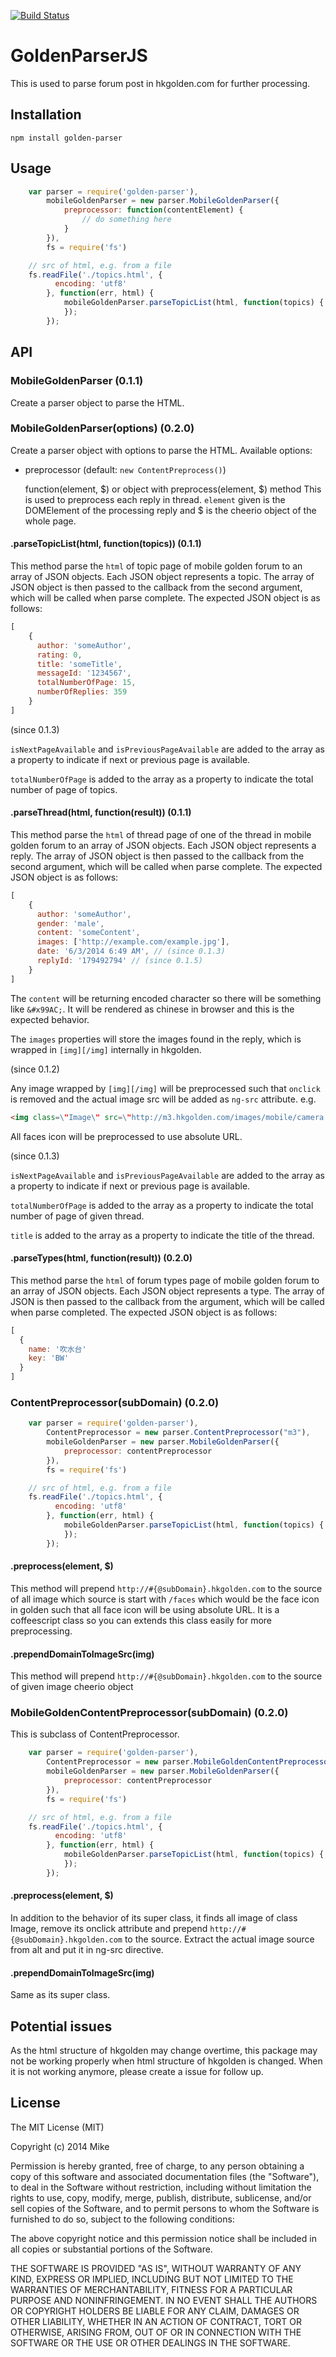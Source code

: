 [![Build Status](https://travis-ci.org/mcfung/GoldenParserJS.svg?branch=master)](https://travis-ci.org/mcfung/GoldenParserJS)

GoldenParserJS
==============

This is used to parse forum post in hkgolden.com for further processing.

## Installation
```
npm install golden-parser
```

## Usage

```js
    var parser = require('golden-parser'),
        mobileGoldenParser = new parser.MobileGoldenParser({
            preprocessor: function(contentElement) {
                // do something here
            }
        }),
        fs = require('fs')

    // src of html, e.g. from a file
    fs.readFile('./topics.html', {
          encoding: 'utf8'
        }, function(err, html) {
            mobileGoldenParser.parseTopicList(html, function(topics) {
            });
        });
```

## API

### MobileGoldenParser (0.1.1)

Create a parser object to parse the HTML.

### MobileGoldenParser(options) (0.2.0)

Create a parser object with options to parse the HTML.
Available options:

* preprocessor (default: `new ContentPreprocess()`)

    function(element, $) or object with preprocess(element, $) method
This is used to preprocess each reply in thread. `element` given is the DOMElement of the processing reply and $ is the cheerio object of the whole page.

#### .parseTopicList(html, function(topics)) (0.1.1)

This method parse the `html` of topic page of mobile golden forum to an array of JSON objects.
Each JSON object represents a topic.
The array of JSON object is then passed to the callback from the second argument, which will be called when parse complete.
The expected JSON object is as follows:
```js
[
    {
      author: 'someAuthor',
      rating: 0,
      title: 'someTitle',
      messageId: '1234567',
      totalNumberOfPage: 15,
      numberOfReplies: 359
    }
]
```

(since 0.1.3)

`isNextPageAvailable` and `isPreviousPageAvailable` are added to the array as a property to indicate if next or previous page is available.

`totalNumberOfPage` is added to the array as a property to indicate the total number of page of topics.

#### .parseThread(html, function(result)) (0.1.1)

This method parse the `html` of thread page of one of the thread in mobile golden forum to an array of JSON objects.
Each JSON object represents a reply.
The array of JSON object is then passed to the callback from the second argument, which will be called when parse complete.
The expected JSON object is as follows:
```js
[
    {
      author: 'someAuthor',
      gender: 'male',
      content: 'someContent',
      images: ['http://example.com/example.jpg'],
      date: '6/3/2014 6:49 AM', // (since 0.1.3)
      replyId: '179492794' // (since 0.1.5)
    }
]
```
The `content` will be returning encoded character so there will be something like `&#x99AC;`.
It will be rendered as chinese in browser and this is the expected behavior.

The `images` properties will store the images found in the reply, which is wrapped in `[img][/img]` internally in hkgolden.

(since 0.1.2)

Any image wrapped by `[img][/img]` will be preprocessed such that `onclick` is removed and the actual image src will be added as `ng-src` attribute.
e.g.
```html
<img class=\"Image\" src=\"http://m3.hkgolden.com/images/mobile/camera.png\" alt=\"[img]https://abc.com/abc.jpg[/img]\" ng-src=\"https://abc.com/abc.jpg\">
```

All faces icon will be preprocessed to use absolute URL.

(since 0.1.3)

`isNextPageAvailable` and `isPreviousPageAvailable` are added to the array as a property to indicate if next or previous page is available.

`totalNumberOfPage` is added to the array as a property to indicate the total number of page of given thread.

`title` is added to the array as a property to indicate the title of the thread.

#### .parseTypes(html, function(result)) (0.2.0)

This method parse the `html` of forum types page of mobile golden forum to an array of JSON objects.
Each JSON object represents a type.
The array of JSON is then passed to the callback from the argument, which will be called when parse completed.
The expected JSON object is as follows:
```js
[
  {
    name: '吹水台'
    key: 'BW'
  }
]
```

### ContentPreprocessor(subDomain) (0.2.0)

```js
    var parser = require('golden-parser'),
        ContentPreprocessor = new parser.ContentPreprocessor("m3"),      
        mobileGoldenParser = new parser.MobileGoldenParser({
            preprocessor: contentPreprocessor
        }),
        fs = require('fs')

    // src of html, e.g. from a file
    fs.readFile('./topics.html', {
          encoding: 'utf8'
        }, function(err, html) {
            mobileGoldenParser.parseTopicList(html, function(topics) {
            });
        });
```

#### .preprocess(element, $)

This method will prepend `http://#{@subDomain}.hkgolden.com` to the source of all image which source is start with `/faces` which would be the face icon in golden such that all face icon will be using absolute URL.
It is a coffeescript class so you can extends this class easily for more preprocessing.

#### .prependDomainToImageSrc(img)

This method will prepend `http://#{@subDomain}.hkgolden.com` to the source of given image cheerio object                                     

### MobileGoldenContentPreprocessor(subDomain) (0.2.0)

This is subclass of ContentPreprocessor.

```js
    var parser = require('golden-parser'),
        ContentPreprocessor = new parser.MobileGoldenContentPreprocessor("m3"),      
        mobileGoldenParser = new parser.MobileGoldenParser({
            preprocessor: contentPreprocessor
        }),
        fs = require('fs')

    // src of html, e.g. from a file
    fs.readFile('./topics.html', {
          encoding: 'utf8'
        }, function(err, html) {
            mobileGoldenParser.parseTopicList(html, function(topics) {
            });
        });
```

#### .preprocess(element, $)

In addition to the behavior of its super class, it finds all image of class Image, remove its onclick attribute and prepend `http://#{@subDomain}.hkgolden.com` to the source. Extract the actual image source from alt and put it in ng-src directive.
  
#### .prependDomainToImageSrc(img)

Same as its super class.

## Potential issues

As the html structure of hkgolden may change overtime, this package may not be working properly when html structure of hkgolden is changed.
When it is not working anymore, please create a issue for follow up.

## License

The MIT License (MIT)

Copyright (c) 2014 Mike

Permission is hereby granted, free of charge, to any person obtaining a copy
of this software and associated documentation files (the "Software"), to deal
in the Software without restriction, including without limitation the rights
to use, copy, modify, merge, publish, distribute, sublicense, and/or sell
copies of the Software, and to permit persons to whom the Software is
furnished to do so, subject to the following conditions:

The above copyright notice and this permission notice shall be included in all
copies or substantial portions of the Software.

THE SOFTWARE IS PROVIDED "AS IS", WITHOUT WARRANTY OF ANY KIND, EXPRESS OR
IMPLIED, INCLUDING BUT NOT LIMITED TO THE WARRANTIES OF MERCHANTABILITY,
FITNESS FOR A PARTICULAR PURPOSE AND NONINFRINGEMENT. IN NO EVENT SHALL THE
AUTHORS OR COPYRIGHT HOLDERS BE LIABLE FOR ANY CLAIM, DAMAGES OR OTHER
LIABILITY, WHETHER IN AN ACTION OF CONTRACT, TORT OR OTHERWISE, ARISING FROM,
OUT OF OR IN CONNECTION WITH THE SOFTWARE OR THE USE OR OTHER DEALINGS IN THE
SOFTWARE.